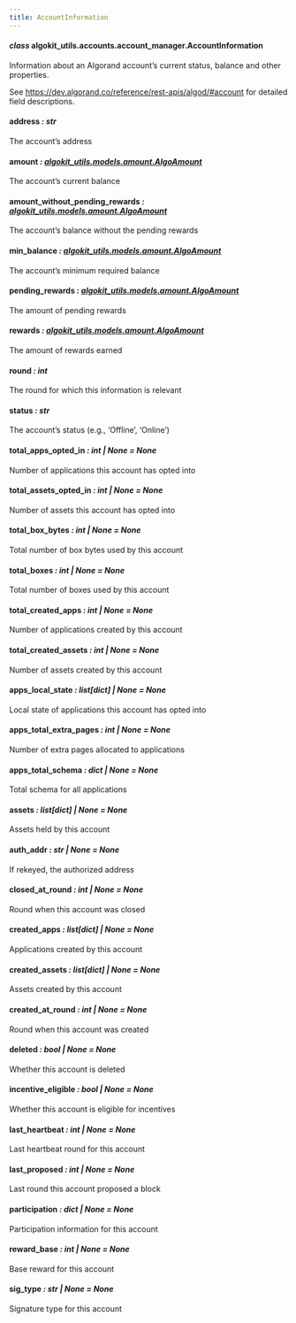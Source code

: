 ```yaml
---
title: AccountInformation
---
```

#### *class* algokit_utils.accounts.account_manager.AccountInformation

Information about an Algorand account’s current status, balance and other properties.

See https://dev.algorand.co/reference/rest-apis/algod/#account for detailed field descriptions.

#### address *: str*

The account’s address

#### amount *: [algokit_utils.models.amount.AlgoAmount](/reference/algokit-utils-py/api/docs/markdown/autoapi/algokit_utils/models/amount/algoamount/#algokit_utils.models.amount.AlgoAmount)*

The account’s current balance

#### amount_without_pending_rewards *: [algokit_utils.models.amount.AlgoAmount](/reference/algokit-utils-py/api/docs/markdown/autoapi/algokit_utils/models/amount/algoamount/#algokit_utils.models.amount.AlgoAmount)*

The account’s balance without the pending rewards

#### min_balance *: [algokit_utils.models.amount.AlgoAmount](/reference/algokit-utils-py/api/docs/markdown/autoapi/algokit_utils/models/amount/algoamount/#algokit_utils.models.amount.AlgoAmount)*

The account’s minimum required balance

#### pending_rewards *: [algokit_utils.models.amount.AlgoAmount](/reference/algokit-utils-py/api/docs/markdown/autoapi/algokit_utils/models/amount/algoamount/#algokit_utils.models.amount.AlgoAmount)*

The amount of pending rewards

#### rewards *: [algokit_utils.models.amount.AlgoAmount](/reference/algokit-utils-py/api/docs/markdown/autoapi/algokit_utils/models/amount/algoamount/#algokit_utils.models.amount.AlgoAmount)*

The amount of rewards earned

#### round *: int*

The round for which this information is relevant

#### status *: str*

The account’s status (e.g., ‘Offline’, ‘Online’)

#### total_apps_opted_in *: int | None* *= None*

Number of applications this account has opted into

#### total_assets_opted_in *: int | None* *= None*

Number of assets this account has opted into

#### total_box_bytes *: int | None* *= None*

Total number of box bytes used by this account

#### total_boxes *: int | None* *= None*

Total number of boxes used by this account

#### total_created_apps *: int | None* *= None*

Number of applications created by this account

#### total_created_assets *: int | None* *= None*

Number of assets created by this account

#### apps_local_state *: list[dict] | None* *= None*

Local state of applications this account has opted into

#### apps_total_extra_pages *: int | None* *= None*

Number of extra pages allocated to applications

#### apps_total_schema *: dict | None* *= None*

Total schema for all applications

#### assets *: list[dict] | None* *= None*

Assets held by this account

#### auth_addr *: str | None* *= None*

If rekeyed, the authorized address

#### closed_at_round *: int | None* *= None*

Round when this account was closed

#### created_apps *: list[dict] | None* *= None*

Applications created by this account

#### created_assets *: list[dict] | None* *= None*

Assets created by this account

#### created_at_round *: int | None* *= None*

Round when this account was created

#### deleted *: bool | None* *= None*

Whether this account is deleted

#### incentive_eligible *: bool | None* *= None*

Whether this account is eligible for incentives

#### last_heartbeat *: int | None* *= None*

Last heartbeat round for this account

#### last_proposed *: int | None* *= None*

Last round this account proposed a block

#### participation *: dict | None* *= None*

Participation information for this account

#### reward_base *: int | None* *= None*

Base reward for this account

#### sig_type *: str | None* *= None*

Signature type for this account